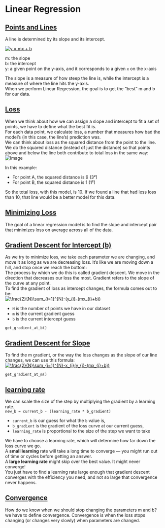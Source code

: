# Linear Regression

## [Points and Lines](https://www.codecademy.com/paths/finance-python/tracks/regression-for-finance/modules/linear-regression-python-finance/lessons/linear-regression/exercises/points-and-lines)
A line is determined by its slope and its intercept.

<a href="https://www.codecogs.com/eqnedit.php?latex=y&space;=&space;mx&space;&plus;&space;b" target="_blank"><img src="https://latex.codecogs.com/gif.latex?y&space;=&space;mx&space;&plus;&space;b" title="y = mx + b" /></a>

m: the slope<br />
b: the intercept<br />
y: a given point on the y-axis, and it corresponds to a given `x` on the x-axis

The slope is a measure of how steep the line is, while the intercept is a measure of where the line hits the y-axis.<br />
When we perform Linear Regression, the goal is to get the “best” m and b for our data.
## [Loss](https://www.codecademy.com/paths/finance-python/tracks/regression-for-finance/modules/linear-regression-python-finance/lessons/linear-regression/exercises/loss)
When we think about how we can assign a slope and intercept to fit a set of points, we have to define what the best fit is.<br />
For each data point, we calculate loss, a number that measures how bad the model’s (in this case, the line’s) prediction was.<br />
We can think about loss as the squared distance from the point to the line. We do the squared distance (instead of just the distance) so that points above and below the line both contribute to total loss in the same way:
![Image](https://content.codecademy.com/programs/machine-learning/linear-regression/points.svg)

In this example:

* For point A, the squared distance is 9 (3²)
* For point B, the squared distance is 1 (1²)

So the total loss, with this model, is 10. If we found a line that had less loss than 10, that line would be a better model for this data.
## [Minimizing Loss](https://www.codecademy.com/paths/finance-python/tracks/regression-for-finance/modules/linear-regression-python-finance/lessons/linear-regression/exercises/minimizing-loss)
The goal of a linear regression model is to find the slope and intercept pair that minimizes loss on average across all of the data.
## [Gradient Descent for Intercept (b)](https://www.codecademy.com/paths/finance-python/tracks/regression-for-finance/modules/linear-regression-python-finance/lessons/linear-regression/exercises/gradient-descent-b)
As we try to minimize loss, we take each parameter we are changing, and move it as long as we are decreasing loss. It’s like we are moving down a hill, and stop once we reach the bottom:<br />
The process by which we do this is called gradient descent. We move in the direction that decreases our loss the most. Gradient refers to the slope of the curve at any point.<br />
To find the gradient of loss as intercept changes, the formula comes out to be:<br />
<a href="https://www.codecogs.com/eqnedit.php?latex=\frac{2}{N}\sum_{i=1}^{N}-(y_{i}-(mx_{i}&plus;b))" target="_blank"><img src="https://latex.codecogs.com/gif.latex?\frac{2}{N}\sum_{i=1}^{N}-(y_{i}-(mx_{i}&plus;b))" title="\frac{2}{N}\sum_{i=1}^{N}-(y_{i}-(mx_{i}+b))" /></a>
* `N` is the number of points we have in our dataset
* `m` is the current gradient guess
* `b` is the current intercept guess

`get_gradient_at_b()`

## [Gradient Descent for Slope](https://www.codecademy.com/paths/finance-python/tracks/regression-for-finance/modules/linear-regression-python-finance/lessons/linear-regression/exercises/gradient-descent-m)
To find the m gradient, or the way the loss changes as the slope of our line changes, we can use this formula:<br />
<a href="https://www.codecogs.com/eqnedit.php?latex=\frac{2}{N}\sum_{i=1}^{N}-x_{i}(y_{i}-(mx_{i}&plus;b))" target="_blank"><img src="https://latex.codecogs.com/gif.latex?\frac{2}{N}\sum_{i=1}^{N}-x_{i}(y_{i}-(mx_{i}&plus;b))" title="\frac{2}{N}\sum_{i=1}^{N}-x_{i}(y_{i}-(mx_{i}+b))" /></a>

`get_gradient_at_m()`

## [learning rate](https://www.codecademy.com/paths/finance-python/tracks/regression-for-finance/modules/linear-regression-python-finance/lessons/linear-regression/exercises/put-together)
We can scale the size of the step by multiplying the gradient by a learning rate.<br />
`new_b = current_b - (learning_rate * b_gradient)`
* `current_b` is our guess for what the `b` value is, 
* `b_gradient` is the gradient of the loss curve at our current guess, 
* `learning_rate` is proportional to the size of the step we want to take

We have to choose a learning rate, which will determine how far down the loss curve we go.<br />
A **small learning** rate will take a long time to converge — you might run out of time or cycles before getting an answer. <br />
A **large learning rate** might skip over the best value. It might never converge!<br />
You just have to find a learning rate large enough that gradient descent converges with the efficiency you need, and not so large that convergence never happens.
## [Convergence](https://www.codecademy.com/paths/finance-python/tracks/regression-for-finance/modules/linear-regression-python-finance/lessons/linear-regression/exercises/convergence)
How do we know when we should stop changing the parameters m and b?<br />
we have to define convergence. Convergence is when the loss stops changing (or changes very slowly) when parameters are changed.
